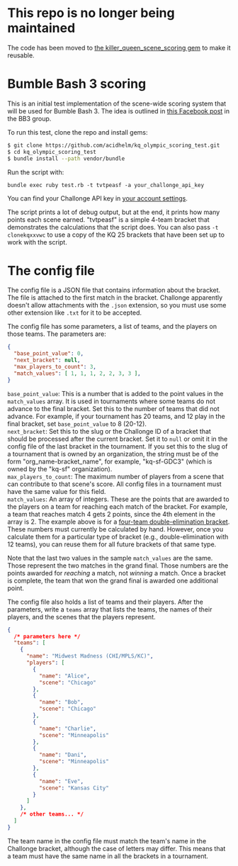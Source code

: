 # This repo is no longer being maintained

The code has been moved to
[the killer_queen_scene_scoring gem](https://github.com/acidhelm/killer_queen_scene_scoring)
to make it reusable.

# Bumble Bash 3 scoring

This is an initial test implementation of the scene-wide scoring system that will
be used for Bumble Bash 3.
The idea is outlined in [this Facebook post](https://www.facebook.com/events/1788575457853671/permalink/1949400981771117) in the BB3 group.

To run this test, clone the repo and install gems:

```sh
$ git clone https://github.com/acidhelm/kq_olympic_scoring_test.git
$ cd kq_olympic_scoring_test
$ bundle install --path vendor/bundle
```

Run the script with:

```
bundle exec ruby test.rb -t tvtpeasf -a your_challonge_api_key
```

You can find your Challonge API key in
[your account settings](https://challonge.com/settings/developer).

The script prints a lot of debug output, but at the end, it prints how many
points each scene earned.  "tvtpeasf" is a simple 4-team bracket that demonstrates
the calculations that the script does.  You can also pass `-t clonekqxxvwc` to
use a copy of the KQ 25 brackets that have been set up to work with the script.

# The config file

The config file is a JSON file that contains information about the bracket.
The file is attached to the first match in the bracket.  Challonge apparently
doesn't allow attachments with the `.json` extension, so you must use some
other extension like `.txt` for it to be accepted.

The config file has some parameters, a list of teams, and the players on those
teams.  The parameters are:

```json
{
  "base_point_value": 0,
  "next_bracket": null,
  "max_players_to_count": 3,
  "match_values": [ 1, 1, 1, 2, 2, 3, 3 ],
}
```

`base_point_value`: This is a number that is added to the point values in the
`match_values` array.  It is used in tournaments where some teams do not advance
to the final bracket.  Set this to the number of teams that did not advance.
For example, if your tournament has 20 teams, and 12 play in the final bracket,
set `base_point_value` to 8 (20-12).  
`next_bracket`: Set this to the slug or the Challonge ID of a bracket that
should be processed after the current bracket.  Set it to `null` or omit it in
the config file of the last bracket in the tournament.  If you set this to the
slug of a tournament that is owned by an organization, the string must be of the form
"org_name-bracket_name", for example, "kq-sf-GDC3" (which is owned by the "kq-sf"
organization).  
`max_players_to_count`: The maximum number of players from a scene that can
contribute to that scene's score.  All config files in a tournament must have
the same value for this field.  
`match_values`: An array of integers.  These are the points that are awarded
to the players on a team for reaching each match of the bracket.  For example,
a team that reaches match 4 gets 2 points, since the 4th element in the array
is 2.  The example above is for a
[four-team double-elimination bracket](https://challonge.com/tvtpeasf).
These numbers must currently be calculated by hand.  However, once you calculate
them for a particular type of bracket (e.g., double-elimination with 12 teams),
you can reuse them for all future brackets of that same type.

Note that the last two values in the sample `match_values` are the same.
Those represent the two matches in the grand final.  Those numbers are the
points awarded for _reaching_ a match, not _winning_ a match.  Once a bracket is
complete, the team that won the grand final is awarded one additional point.

The config file also holds a list of teams and their players.  After the
parameters, write a `teams` array that lists the teams, the names of their
players, and the scenes that the players represent.

```json
{
  /* parameters here */
  "teams": [
    {
      "name": "Midwest Madness (CHI/MPLS/KC)",
      "players": [
        {
          "name": "Alice",
          "scene": "Chicago"
        },
        {
          "name": "Bob",
          "scene": "Chicago"
        },
        {
          "name": "Charlie",
          "scene": "Minneapolis"
        },
        {
          "name": "Dani",
          "scene": "Minneapolis"
        },
        {
          "name": "Eve",
          "scene": "Kansas City"
        }
      ]
    },
    /* other teams... */
  ]
}
```

The team name in the config file must match the team's name in the
Challonge bracket, although the case of letters may differ.  This means that
a team must have the same name in all the brackets in a tournament.
